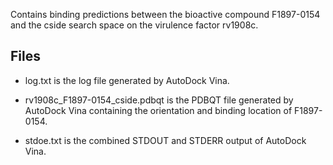 Contains binding predictions between the bioactive compound F1897-0154 and the cside search space on the virulence factor rv1908c.

## Files

- log.txt is the log file generated by AutoDock Vina.

- rv1908c_F1897-0154_cside.pdbqt is the PDBQT file generated by AutoDock Vina containing the orientation and binding location of F1897-0154.

- stdoe.txt is the combined STDOUT and STDERR output of AutoDock Vina.

